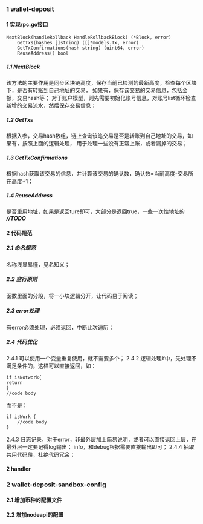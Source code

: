 ### 1 wallet-deposit
#### 1 实现rpc.go接口
```
NextBlock(handleRollback HandleRollbackBlock) (*Block, error)
	GetTxs(hashes []string) ([]*models.Tx, error)
	GetTxConfirmations(hash string) (uint64, error)
	ReuseAddress() bool
```
##### 1.1 NextBlock
该方法的主要作用是同步区块链高度，保存当前已检测的最新高度，检查每个区块下，是否有转账到自己地址的交易，
如果有，保存该交易的交易信息，包括金额，交易hash等；
对于账户模型，则先需要初始化账号信息，对账号list循环检查新增的交易流水，然后保存交易信息；

##### 1.2 GetTxs
根据入参，交易hash数组，链上查询该笔交易是否是转账到自己地址的交易，如果有，按照上面的逻辑处理，
用于处理一些没有正常上账，或者漏掉的交易；

##### 1.3 GetTxConfirmations
根据hash获取该交易的信息，并计算该交易的确认数，确认数=当前高度-交易所在高度+1；

##### 1.4 ReuseAddress
是否重用地址，如果是返回ture即可，大部分是返回true，一些一次性地址的 ***//TODO***

#### 2 代码规范
##### 2.1 命名规范
名称浅显易懂，见名知义；
##### 2.2 空行原则
函数里面的分段，将一小块逻辑分开，让代码易于阅读；
##### 2.3 error处理
有error必须处理，必须返回，中断此次遍历；
##### 2.4 代码优化
2.4.1 可以使用一个变量重复使用，就不需要多个；
2.4.2 逻辑处理if中，先处理不满足条件的，这样可以直接返回，如：
```
if isNotwork{
return
}
//code body
```
而不是：
```$xslt
if isWork {
    //code body
}
```
2.4.3 日志记录，对于error，非最外层加上简易说明，或者可以直接返回上层，在最外层一定要记得log输出；
info，和debug根据需要直接输出即可；
2.4.4 抽取共用代码段，杜绝代码冗余；
#### 2 handler

### 2 wallet-deposit-sandbox-config
#### 2.1 增加币种的配置文件
#### 2.2 增加nodeapi的配置